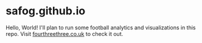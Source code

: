 # safog.github.io

Hello, World! I'll plan to run some football analytics and visualizations in this repo. Visit [fourthreethree.co.uk](https://fourthreethree.co.uk) to check it out.